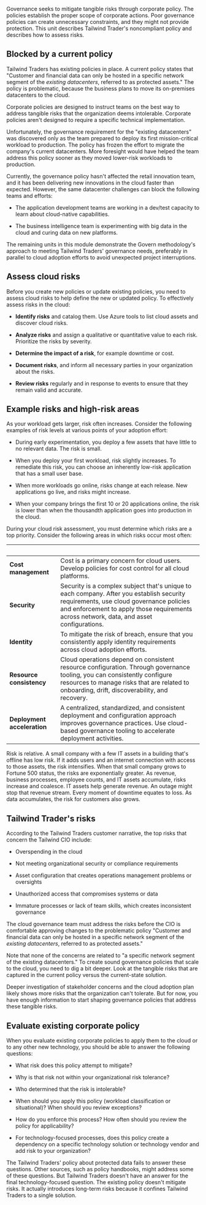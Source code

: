 Governance seeks to mitigate tangible risks through corporate policy. The policies establish the proper scope of corporate actions. Poor governance policies can create unnecessary constraints, and they might not provide protection. This unit describes Tailwind Trader's noncompliant policy and describes how to assess risks.

## Blocked by a current policy

Tailwind Traders has existing policies in place. A current policy states that "Customer and financial data can only be hosted in a specific network segment of the *existing datacenters*, referred to as protected assets." The policy is problematic, because the business plans to move its on-premises datacenters to the cloud.

Corporate policies are designed to instruct teams on the best way to address tangible risks that the organization deems intolerable. Corporate policies aren't designed to require a specific technical implementation.

Unfortunately, the governance requirement for the "existing datacenters" was discovered only as the team prepared to deploy its first mission-critical workload to production. The policy has frozen the effort to migrate the company's current datacenters. More foresight would have helped the team address this policy sooner as they moved lower-risk workloads to production.

Currently, the governance policy hasn't affected the retail innovation team, and it has been delivering new innovations in the cloud faster than expected. However, the same datacenter challenges can block the following teams and efforts:

- The application development teams are working in a dev/test capacity to learn about cloud-native capabilities.

- The business intelligence team is experimenting with big data in the cloud and curing data on new platforms.

The remaining units in this module demonstrate the Govern methodology's approach to meeting Tailwind Traders' governance needs, preferably in parallel to cloud adoption efforts to avoid unexpected project interruptions.

## Assess cloud risks

Before you create new policies or update existing policies, you need to assess cloud risks to help define the new or updated policy. To effectively assess risks in the cloud:

- **Identify risks** and catalog them. Use Azure tools to list cloud assets and discover cloud risks.

- **Analyze risks** and assign a qualitative or quantitative value to each risk. Prioritize the risks by severity.
- **Determine the impact of a risk**, for example downtime or cost.
- **Document risks**, and inform all necessary parties in your organization about the risks.
- **Review risks** regularly and in response to events to ensure that they remain valid and accurate.

## Example risks and high-risk areas

As your workload gets larger, risk often increases. Consider the following examples of risk levels at various points of your adoption effort:

- During early experimentation, you deploy a few assets that have little to no relevant data. The risk is small.

- When you deploy your first workload, risk slightly increases. To remediate this risk, you can choose an inherently low-risk application that has a small user base.
- When more workloads go online, risks change at each release. New applications go live, and risks might increase.
- When your company brings the first 10 or 20 applications online, the risk is lower than when the thousandth application goes into production in the cloud.

During your cloud risk assessment, you must determine which risks are a top priority. Consider the following areas in which risks occur most often:

| &nbsp; | &nbsp; |
|--|--|
| **Cost management** | Cost is a primary concern for cloud users. Develop policies for cost control for all cloud platforms. |
| **Security** | Security is a complex subject that's unique to each company. After you establish security requirements, use cloud governance policies and enforcement to apply those requirements across network, data, and asset configurations.|
| **Identity** | To mitigate the risk of breach, ensure that you consistently apply identity requirements across cloud adoption efforts. |
| **Resource consistency** | Cloud operations depend on consistent resource configuration. Through governance tooling, you can consistently configure resources to manage risks that are related to onboarding, drift, discoverability, and recovery. |
| **Deployment acceleration** | A centralized, standardized, and consistent deployment and configuration approach improves governance practices. Use cloud-based governance tooling to accelerate deployment activities. |

Risk is relative. A small company with a few IT assets in a building that's offline has low risk. If it adds users and an internet connection with access to those assets, the risk intensifies. When that small company grows to Fortune 500 status, the risks are exponentially greater. As revenue, business processes, employee counts, and IT assets accumulate, risks increase and coalesce. IT assets help generate revenue. An outage might stop that revenue stream. Every moment of downtime equates to loss. As data accumulates, the risk for customers also grows.

## Tailwind Trader's risks

According to the Tailwind Traders customer narrative, the top risks that concern the Tailwind CIO include:

- Overspending in the cloud

- Not meeting organizational security or compliance requirements
- Asset configuration that creates operations management problems or oversights
- Unauthorized access that compromises systems or data
- Immature processes or lack of team skills, which creates inconsistent governance

The cloud governance team must address the risks before the CIO is comfortable approving changes to the problematic policy "Customer and financial data can only be hosted in a specific network segment of the *existing datacenters*, referred to as protected assets."

Note that none of the concerns are related to "a specific network segment of the existing datacenters." To create sound governance policies that scale to the cloud, you need to dig a bit deeper. Look at the tangible risks that are captured in the current policy versus the current-state solution.

Deeper investigation of stakeholder concerns and the cloud adoption plan likely shows more risks that the organization can't tolerate. But for now, you have enough information to start shaping governance policies that address these tangible risks.

## Evaluate existing corporate policy

When you evaluate existing corporate policies to apply them to the cloud or to any other new technology, you should be able to answer the following questions:

- What risk does this policy attempt to mitigate?

- Why is that risk not within your organizational risk tolerance?
- Who determined that the risk is intolerable?
- When should you apply this policy (workload classification or situational)? When should you review exceptions?
- How do you enforce this process? How often should you review the policy for applicability?
- For technology-focused processes, does this policy create a dependency on a specific technology solution or technology vendor and add risk to your organization?

The Tailwind Traders' policy about protected data fails to answer these questions. Other sources, such as policy handbooks, might address some of these questions. But Tailwind Traders doesn't have an answer for the final technology-focused question. The existing policy doesn't mitigate risks. It actually introduces long-term risks because it confines Tailwind Traders to a single solution.

